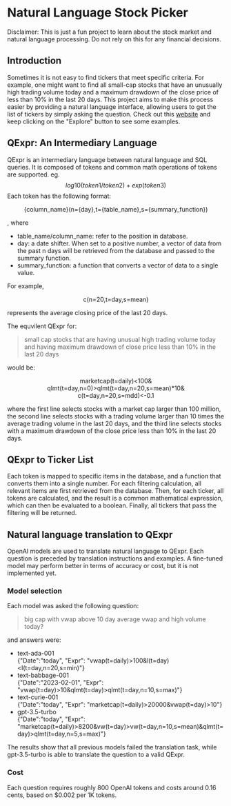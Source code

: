 # Natural Language Stock Picker

Disclaimer: This is just a fun project to learn about the stock market and natural language processing. Do not rely on this for any financial decisions.

## Introduction
Sometimes it is not easy to find tickers that meet specific criteria. For example, one might want to find all small-cap stocks that have an unusually high trading volume today and a maximum drawdown of the close price of less than 10% in the last 20 days. This project aims to make this process easier by providing a natural language interface, allowing users to get the list of tickers by simply asking the question. Check out this [website](https://stockchatai.com) and keep clicking on the "Explore" button to see some examples.

## QExpr: An Intermediary Language
QExpr is an intermediary language between natural language and SQL queries. It is composed of tokens and common math operations of tokens are supported. eg.
$$
log10({token1}/{token2})+exp(token3) 
$$
Each token has the following format:
<p align="center">
{column_name}(n={day},t={table_name},s={summary_function})
</p>
, where

- table_name/column_name: refer to the position in database.
- day: a date shifter. When set to a positive number, a vector of data from the past n days will be retrieved from the database and passed to the summary function.
- summary_function: a function that converts a vector of data to a single value.

For example, 
<p align="center">
c(n=20,t=day,s=mean)
</p>
represents the average closing price of the last 20 days.

The equvilent QExpr for:
<blockquote>
small cap stocks that are having unusual high trading volume today and having maximum drawdown of close price less than 10% in the last 20 days
</blockquote> 
would be:
<p align="center">
marketcap(t=daily)<100&<br>
qlmt(t=day,n=0)>qlmt(t=day,n=20,s=mean)*10&<br>
c(t=day,n=20,s=mdd)<-0.1
</p>
where the first line selects stocks with a market cap larger than 100 million, the second line selects stocks with a trading volume larger than 10 times the average trading volume in the last 20 days, and the third line selects stocks with a maximum drawdown of the close price less than 10% in the last 20 days.

## QExpr to Ticker List
Each token is mapped to specific items in the database, and a function that converts them into a single number. For each filtering calculation, all relevant items are first retrieved from the database. Then, for each ticker, all tokens are calculated, and the result is a common mathematical expression, which can then be evaluated to a boolean. Finally, all tickers that pass the filtering will be returned.

## Natural language translation to QExpr
OpenAI models are used to translate natural language to QExpr. Each question is preceded by translation instructions and examples. A fine-tuned model may perform better in terms of accuracy or cost, but it is not implemented yet.

### Model selection
Each model was asked the following question:
<blockquote>
big cap with vwap above 10 day average vwap and high volume today?
</blockquote> 
and answers were:

- text-ada-001 \
  {"Date":"today", "Expr": "vwap(t=daily)>100&l(t=day)<l(t=day,n=20,s=min)"}
- text-babbage-001 \
  {"Date":"2023-02-01", "Expr": "vwap(t=day)>10&qlmt(t=day)>qlmt(t=day,n=10,s=max)"}
- text-curie-001 \
  {"Date":"today", "Expr": "marketcap(t=daily)>20000&vwap(t=day)>10"}
- gpt-3.5-turbo \
  {"Date":"today", "Expr": "marketcap(t=daily)>8200&vw(t=day)>vw(t=day,n=10,s=mean)&qlmt(t=day)>qlmt(t=day,n=5,s=max)"}

The results show that all previous models failed the translation task, while gpt-3.5-turbo is able to translate the question to a valid QExpr.

### Cost
Each question requires roughly 800 OpenAI tokens and costs around 0.16 cents, based on $0.002 per 1K tokens.

